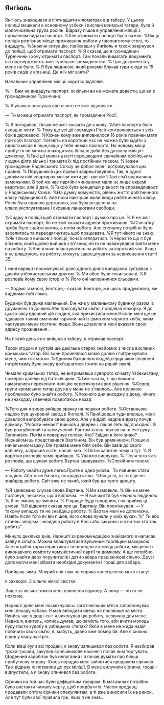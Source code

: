 ## Янгіюль

Янгіюль знаходився в п’ятнадцяти кілометрах від табору.
У цьому селищі мешкали в основному узбеки і вислані кримські татари, була й малочисельна група росіян.
Відразу пішов в управління міліції з проханням видати паспорт.
%Але отримати паспорт було важко.
%Якщо поліція розпізнає місце проживання,роботи у паспортному столі, то видадуть.
%Знаючи ситуацію, приїхавши у Янгіюль я також звернувся до поліції, щоб отримати паспорт.
% Я сказав,що я громадянин Туреччини і хочу отримати паспорт.
Там почали вимагати документи, які підтверджують моє турецьке громадянство.
% Цих документів у мене не було.
% Я був людиною, який роками блукав туди-сюди та 15 років сидів у в'язниці.
Де я їх міг взяти?

Начальник управління міліції коротко відповів:

%— Вам не видадуть паспорт, оскільки ви не можете довести, що ви є громадянином Туреччини.

% Я уважно послухав але нічого не зміг відповісти.

— Ти можеш отримати паспорт, як громадянин Росії.

% Я погодився, тільки не зміг сказати де я живу.
%Без паспорта було складно жити.
% Тому що усі дії громадян Росії контролюються з усіх боків державою.
%Кожен кому вже виповнилося 16 років повинен мати при собі паспорт.
%Навіть на короткий час не можна було їздити з одного місця в інше,якщо у тебе немає паспорта.
На новому місці прибуття не можна знаходитись більше доби без дозволу міліції і домкому.
%Такі дії мали на меті перешкодити звичайним російським людям діяти вільно і тримати їх під постійним тиском.
%Кожен громадянин Радянського Союзу це добре знав і дотримувався цих правил.
% Порушників цих правил заарештовували.
Так, в одної двокімнатній квартирах могли жити дві-три сім’ї.Такі сім’ї вважалися заможними.
В той же час партійні чиновники мали не лише окремі квартири, але й дачі.
%Такою була концепція рівності та справедливості у Радянському Союзі.
%На думку комуністів, рівень життя робітничного класу підвищився б.
Але поки найгірше жили люди робітничного класу.
Росія була єдиною державою, яка була розділена на класи,експлуатована і скована ланцюгами свободи.

%Сиджу в поліції щоб отримати паспорт і думаю про це.
% Я не зміг отримати паспорт, бо не зміг сказати адреси проживання.
%Спочатку треба було знайти житло, а потім роботу.
Але спочатку потрібно було заселитись та переодягнутись щоб працювати.
%Я тут нікого не знаю.
%Як тільки я вийшов з поліції, почав оглядатися.
%Через те що я був в'язнем, який щойно вийшов з в'язниці,ніхто не наважувався взяти мене на роботу.
%Але я маю влаштуватись на роботу за короткий час.
Якщо я не влаштуюсь на роботу, можуть заарештувати за невиконання статті 35.

І мені нарешті посміхнулася доля,одного дня я випадково зустрівся з давнім узбекистанським другом.
% Ми обоє були схвильовані.
%Я розповів йому свою історію
% Його очі наповнилися сльозами.

— Ходімо зі мною, Бекторе,- сказав.
Бекторе, ми щось придумаємо, ми виділимо тобі ліжко.

Будинок був дуже маленький.
Він жив у маленькому будинку разом із дружиною та дочкою.Аби прогодувати сім’ю, продавав махорку.
Я до цього часу вдячний цій людині, яка прихистила мене.Ніколи мені ще не здавався таким смачним гарячий чай із шматком чорного хліба, яким частували мене гостинні люди.
Вони дозволили мені вказати свою адресу проживання .

На п’ятий день як я вийшов з табору, я отримав паспорт.

Трохи згодом я зустрів ще декілька старих знайомих з числа висланих кримських татар.
Всі вони пройнялися моєю долею і підтримували мене, чим і як могли.
%Єдиним бажанням людей,серця яких сповнені патріотизму,було знову воз'єднатися і жити на рідній землі.

Чимало кримських татар, не витримавши суворого клімату Узбекистану, померло далеко від батьківщини.
%Тим часом, ті що вижили намагалися переконати поліцію переглянути своє рішення.
%Серед групи кримських татар друзів у мене не з'явилось.
Але великою проблемою було знайти роботу.
%Кожного дня виходжу з дому, нічого не знаходжу і ввечері повертаюсь назад.

%Того дня я знову вийшов зранку на пошуки роботи.
%Останньою надією був цукровий завод в Янгіюлі.
%Прийшовши туди вперше, мені довелося випробувати свою долю.
Але у відділі кадрів відразу почув відмову: “Роботи немає!” вийшов з дверей і  пішов геть від прохідної.
Я був розгублений та засмучений.
Раптом хтось поклав на плече руку. Зупинився.
Потім я повернув голову.
Хто?
Звідки я його знаю?
Незнайомець представився Вартаном.
Він був армянином.
Працюю начальником цеху.
Він тримав мене біля себе.
Він завів до свого кабінету, запросив сісти, налив чаю.
%Потім запитав чому я тут.
% Я коротко розповів чому прийшов.
% Уважно вислухав.
% Після того як я розповів, що шукаю роботу Вартан здивувався.
%Спокійним тоном:

— Роботу знайти дуже легко.Проте є одна умова.
 Ти повинен стати злодієм.
Або ж не бачити, як крадуть інші.
%Якщо ні, то ти ніде не знайдеш роботу.
Світ вже не такий, який був до твого арешту.

%Я здивовано слухав слова Вартана.
%Ми замовкли.
% Він на мене поглянув, чекаючи, що я відповім.
 — Я все життя був чесною людиною.
% Я не зможу це змінити.
% Я краще буду голодним, ніж прийму ці умови.
%Я відкрито сказав про це  Вартану.
Він посміхнувся.
— У такому випадку ти не знайдеш роботу.
% Вартан мені не допоможе.
Навіть після того як він пішов, його слова лунали у моїх вухах.
%" Ти або станеш злодієм і знайдеш роботу в Росії або закриєш очі на тих хто так робить" 

Минуло декілька днів.
Нарешті за рекомендацією знайомого я написав заяву в сільпо.
Можна влаштуватися вуличним торгівцем махоркою.
Але потрібні характеристики з попереднього місця роботи, місцевого виконавчого комітету комуністичної партії та домкому.
А ще потрібно було знайти двох поручителів і дати хабара працівникові сільпо.
Друзі допомогли мені зібрати необхідні документи і гроші для хабара.


Прийшла зима.
Мокрий сніг ніяк не сприяв полегшенню мого стану:

я захворів.
З сільпо ніякої звістки.





Лише за кілька тижнів мені принесли відмову.
А чому — ніхто не пояснив.


Нарешті доля мені посміхнулась:
заготівельник м’яса запропонував мені посаду чабана.
Я мав виводити овець на пасовище за місто.
Якийсь час у дощ і сніг я виконував цю роботу, незвичну для мене.
Невже я, вчитель, колись думав, що замість того, аби вчити молодь буду пасти худобу в узбецьких степах?
Якби в мене не жида надія побачити свою сім’ю, я, мабуть, давно вже помер би.
Але я сильно вірив у нашу зустріч...

Коли вівці були всі продані, я знову залишився без роботи.
Я назбирав трохи грошей, закупив соняшникове насіння і почав ним торгувати.
Щоденний заробіток був непоганий і я почав думати про більш прибуткову справу.
Хтось порадив мені зайнятися продажем сірників.
Та я відразу ж потрапив до рук міліції.
В мене вилучили сірники, гроші і відпустили, а я знову опинився без роботи.

Сірники на той час були дефіцитним товаром.
В магазинах потрібно було вистояти чималу чергу, щоб придбати їх.
Часом продавці продавали оптом сірники спекулянтам, а ті вже виносили їх на ринок.
Але тут були свої правила гри, яких я не знав...
